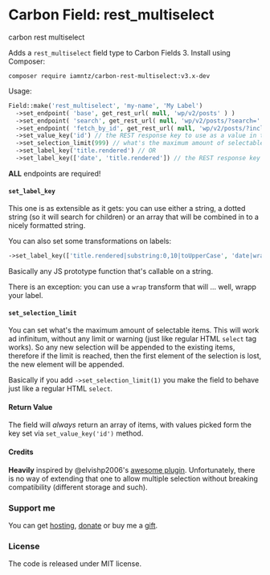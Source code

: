 # Carbon Field: rest_multiselect

carbon rest multiselect

Adds a `rest_multiselect` field type to Carbon Fields 3. Install using Composer:

```cli
composer require iamntz/carbon-rest-multiselect:v3.x-dev
```

Usage:

```php
Field::make('rest_multiselect', 'my-name', 'My Label')
  ->set_endpoint( 'base', get_rest_url( null, 'wp/v2/posts' ) )
  ->set_endpoint( 'search', get_rest_url( null, 'wp/v2/posts/?search=' ) )
  ->set_endpoint( 'fetch_by_id', get_rest_url( null, 'wp/v2/posts/?include=' ) ) // endpoint used to look up for saved posts
  ->set_value_key('id') // the REST response key to use as a value in the select
  ->set_selection_limit(999) // what's the maximum amount of selectable items.
  ->set_label_key('title.rendered') // OR
  ->set_label_key(['date', 'title.rendered']) // the REST response key to use as a label in the select
```

**ALL** endpoints are required!

#### `set_label_key`

This one is as extensible as it gets: you can use either a string, a dotted string (so it will search for children) or an array that will be combined in to a nicely formatted string.

You can also set some transformations on labels:

```php
->set_label_key(['title.rendered|substring:0,10|toUpperCase', 'date|wrap(%label%)']);
```

Basically any JS prototype function that's callable on a string.

There is an exception: you can use a `wrap` transform that will ... well, wrapp your label.

#### `set_selection_limit`
You can set what's the maximum amount of selectable items. This will work ad infinitum, without any limit or warning (just like regular HTML `select` tag works). So any new selection will be appended to the existing items, therefore if the limit is reached, then the first element of the selection is lost, the new element will be appended.

Basically if you add `->set_selection_limit(1)` you make the field to behave just like a regular HTML `select`.

#### Return Value
The field will _always_ return an array of items, with values picked form the key set via `set_value_key('id')` method.

#### Credits
**Heavily** inspired by @elvishp2006's [awesome plugin](https://github.com/elvishp2006/carbon-field-rest-api-select). Unfortunately, there is no way of extending that one to allow multiple selection without breaking compatibility (different storage and such).


### Support me
You can get [hosting](https://m.do.co/c/c95a44d0e992), [donate](https://www.paypal.me/iamntz) or buy me a [gift](http://iamntz.com/wishlist).

### License

The code is released under MIT license.

